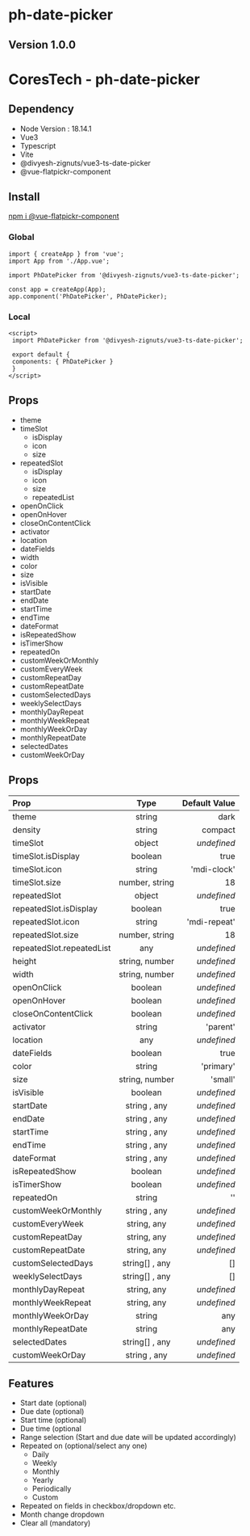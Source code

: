 # ph-date-picker

## Version 1.0.0

# CoresTech - ph-date-picker

## Dependency

- Node Version : 18.14.1
- Vue3
- Typescript
- Vite
- @divyesh-zignuts/vue3-ts-date-picker
- @vue-flatpickr-component

## Install

[npm i @vue-flatpickr-component](npm%20i%20@divyesh-zignuts/vue3-ts-date-picker)

### Global

    import { createApp } from 'vue';
    import App from './App.vue';
    
    import PhDatePicker from '@divyesh-zignuts/vue3-ts-date-picker';
   
    const app = createApp(App);
    app.component('PhDatePicker', PhDatePicker);

### Local

    <script>
     import PhDatePicker from '@divyesh-zignuts/vue3-ts-date-picker';
      
     export default {
     components: { PhDatePicker }
     }
    </script>

## Props

- theme
- timeSlot
  - isDisplay
  - icon
  - size
- repeatedSlot
  - isDisplay
  - icon
  - size
  - repeatedList
- openOnClick
- openOnHover
- closeOnContentClick
- activator
- location
- dateFields
- width
- color
- size
- isVisible
- startDate
- endDate
- startTime
- endTime
- dateFormat
- isRepeatedShow
- isTimerShow
- repeatedOn
- customWeekOrMonthly
- customEveryWeek
- customRepeatDay
- customRepeatDate
- customSelectedDays
- weeklySelectDays
- monthlyDayRepeat
- monthlyWeekRepeat
- monthlyWeekOrDay
- monthlyRepeatDate
- selectedDates
- customWeekOrDay

## Props

| Prop  | Type  | Default Value |
| :------------ |:---------------:| -----:|
| theme | string | dark |
| density | string | compact |
| timeSlot | object | _undefined_ |
| timeSlot.isDisplay | boolean | true |
| timeSlot.icon | string | 'mdi-clock' |
| timeSlot.size | number, string | 18 |
| repeatedSlot | object | _undefined_ |
| repeatedSlot.isDisplay | boolean | true |
| repeatedSlot.icon | string | 'mdi-repeat' |
| repeatedSlot.size | number, string | 18 |
| repeatedSlot.repeatedList | any | _undefined_ |
| height | string, number | _undefined_ |
| width | string, number | _undefined_ |
| openOnClick | boolean | _undefined_ |
| openOnHover | boolean | _undefined_ |
| closeOnContentClick | boolean | _undefined_ |
| activator | string | 'parent' |
| location | any | _undefined_ |
| dateFields | boolean | true |
| color | string | 'primary' |
| size | string, number | 'small' |
| isVisible | boolean |  _undefined_ |
| startDate |  string , any |  _undefined_ |
| endDate |  string , any |  _undefined_ |
| startTime |  string , any |  _undefined_ |
| endTime |  string , any |  _undefined_ |
| dateFormat |  string , any |  _undefined_ |
| isRepeatedShow |  boolean | _undefined_ |
| isTimerShow |  boolean | _undefined_ |
| repeatedOn |  string | '' |
| customWeekOrMonthly | string , any |  _undefined_ |
| customEveryWeek |  string, any | _undefined_ |
| customRepeatDay |  string, any | _undefined_ |
| customRepeatDate | string, any | _undefined_ |
| customSelectedDays |  string[] , any | [] |
| weeklySelectDays | string[] , any | [] |
| monthlyDayRepeat |  string, any | _undefined_ |
| monthlyWeekRepeat | string, any | _undefined_ |
| monthlyWeekOrDay | string | any |
| monthlyRepeatDate |  string | any |
| selectedDates | string[] , any | _undefined_ |
| customWeekOrDay | string , any | _undefined_ |

## Features

- Start date (optional)
- Due date (optional)
- Start time (optional)
- Due time (optional
- Range selection (Start and due date will be updated accordingly)
- Repeated on (optional/select any one)
  - Daily
  - Weekly
  - Monthly
  - Yearly
  - Periodically
  - Custom
- Repeated on fields in checkbox/dropdown etc.
- Month change dropdown
- Clear all (mandatory)
